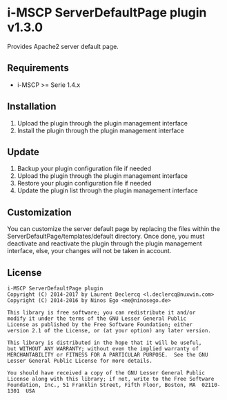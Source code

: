 # i-MSCP ServerDefaultPage plugin v1.3.0

Provides Apache2 server default page.

## Requirements

 - i-MSCP >= Serie 1.4.x

## Installation

1. Upload the plugin through the plugin management interface
2. Install the plugin through the plugin management interface

## Update

1. Backup your plugin configuration file if needed
2. Upload the plugin through the plugin management interface
3. Restore your plugin configuration file if needed
4. Update the plugin list through the plugin management interface

## Customization

You can customize the server default page by replacing the files within the
ServerDefaultPage/templates/default directory. Once done, you must deactivate
and reactivate the plugin through the plugin management interface, else, your
changes will not be taken in account.

## License

    i-MSCP ServerDefaultPage plugin
    Copyright (C) 2014-2017 by Laurent Declercq <l.declercq@nuxwin.com>
    Copyright (C) 2014-2016 by Ninos Ego <me@ninosego.de>
    
    This library is free software; you can redistribute it and/or
    modify it under the terms of the GNU Lesser General Public
    License as published by the Free Software Foundation; either
    version 2.1 of the License, or (at your option) any later version.
    
    This library is distributed in the hope that it will be useful,
    but WITHOUT ANY WARRANTY; without even the implied warranty of
    MERCHANTABILITY or FITNESS FOR A PARTICULAR PURPOSE.  See the GNU
    Lesser General Public License for more details.
    
    You should have received a copy of the GNU Lesser General Public
    License along with this library; if not, write to the Free Software
    Foundation, Inc., 51 Franklin Street, Fifth Floor, Boston, MA  02110-1301  USA
